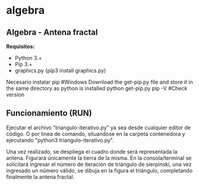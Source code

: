 # algebra
## Algebra - Antena fractal

__Requisitos:__
- Python 3.+
- Pip 3.+
- graphics.py (pip3 install graphics.py)




Necesario instalar pip
 #Windows
 Download the get-pip.py file and store it in the same directory as python is installed
 python get-pip.py
 pip -V   #Check version

## Funcionamiento (RUN)
Ejecutar el archivo "triangulo-iterativo.py" ya sea desde cualquier editor de código. O por linea de comando, situandose en la carpeta contenedora y ejecutando "python3 triangulo-iterativo.py".

Una vez realizado, se despliega el cuadro donde será representada la antena. Figurará únicamente la tierra de la misma.
En la consola/terminal se solicitará ingresar el número de iteración de triángulo de sierpinski, una vez ingresado un número válido, se dibuja en la figura el triángulo, completando finalmente la antena fractal.
